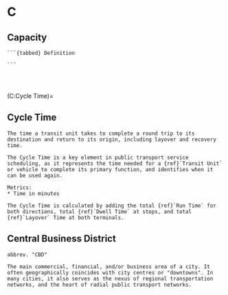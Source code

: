 # C

## Capacity
````{dropdown} Line Capacity
```{tabbed} Definition

```
````
````{dropdown} Standing Capacity
````
````{dropdown} Station Capacity
````
````{dropdown} Vehicle Capacity
````

(C:Cycle Time)=
## Cycle Time
```{tabbed} Definition
The time a transit unit takes to complete a round trip to its destination and return to its origin, including layover and recovery time.

The Cycle Time is a key element in public transport service scheduling, as it represents the time needed for a {ref}`Transit Unit` or vehicle to complete its primary function, and identifies when it can be used again.
```
```{tabbed} Application
Metrics:
* Time in minutes

The Cycle Time is calculated by adding the total {ref}`Run Time` for both directions, total {ref}`Dwell Time` at stops, and total {ref}`Layover` Time at both terminals.

```

## Central Business District
```{tabbed} Definition
abbrev. "CBD"

The main commercial, financial, and/or business area of a city. It often geographically coincides with city centres or "downtowns". In many cities, it also serves as the nexus of regional transportation networks, and the heart of radial public transport networks.
```
